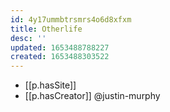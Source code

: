 ```yaml
---
id: 4y17ummbtrsmrs4o6d8xfxm
title: Otherlife
desc: ''
updated: 1653488788227
created: 1653488303522
---
```


- [[p.hasSite]] 
- [[p.hasCreator]] @justin-murphy